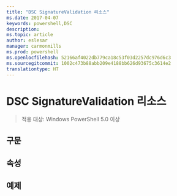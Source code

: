 ```yaml
---
title: "DSC SignatureValidation 리소스"
ms.date: 2017-04-07
keywords: powershell,DSC
description: 
ms.topic: article
author: eslesar
manager: carmonmills
ms.prod: powershell
ms.openlocfilehash: 52166af4022db779ca18c53f03d2257dc976d6c3
ms.sourcegitcommit: 1002c473b88abb209e4188bb626d93675c3614e2
translationtype: HT
---
```

# <a name="dsc-signaturevalidation-resource"></a>DSC SignatureValidation 리소스

> 적용 대상: Windows PowerShell 5.0 이상


## <a name="syntax"></a>구문



## <a name="properties"></a>속성




## <a name="example"></a>예제
